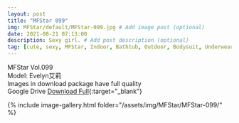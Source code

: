 ```yaml
---
layout: post
title: "MFStar 099"
img: MFStar/default/MFStar-099.jpg # Add image post (optional)
date: 2021-08-21 07:13:00
description: Sexy girl. # Add post description (optional)
tag: [cute, sexy, MFStar, Indoor, Bathtub, Outdoor, Bodysuit, Underwear, Cosplay, Big Tits, Tattoo, CHINAGIRLS]
---
```

MFStar Vol.099  
Model: Evelyn艾莉  
Images in download package have full quality                    
Google Drive [Download Full](https://ouo.io/A39I8T){:target="_blank"}

{% include image-gallery.html folder="/assets/img/MFStar/MFStar-099/" %}
